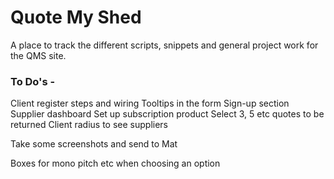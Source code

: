 <h1>Quote My Shed</h1>

A place to track the different scripts, snippets and general project work for the QMS site.

<h3>To Do's -</h3>

Client register steps and wiring
Tooltips in the form
Sign-up section
Supplier dashboard
Set up subscription product
Select 3, 5 etc quotes to be returned
Client radius to see suppliers

Take some screenshots and send to Mat

Boxes for mono pitch etc when choosing an option

